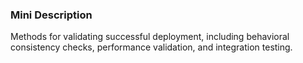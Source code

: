 ### Mini Description

Methods for validating successful deployment, including behavioral consistency checks, performance validation, and integration testing.
